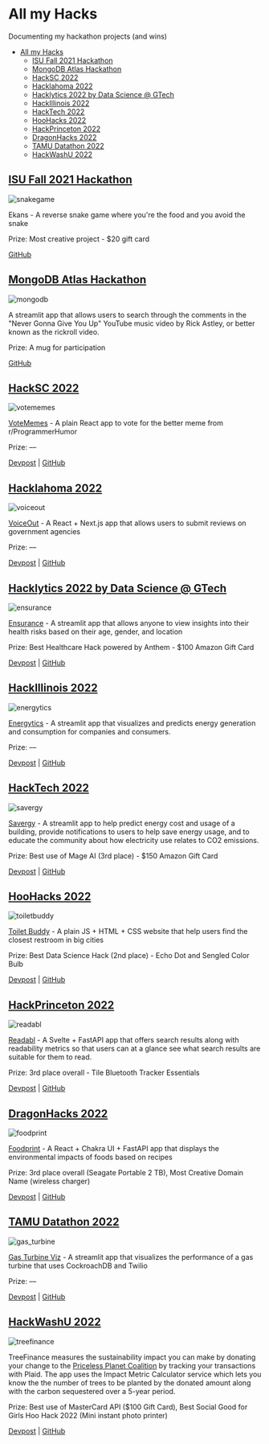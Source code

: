 # All my Hacks

Documenting my hackathon projects (and wins)

- [All my Hacks](#all-my-hacks)
  - [ISU Fall 2021 Hackathon](#isu-fall-2021-hackathon)
  - [MongoDB Atlas Hackathon](#mongodb-atlas-hackathon)
  - [HackSC 2022](#hacksc-2022)
  - [Hacklahoma 2022](#hacklahoma-2022)
  - [Hacklytics 2022 by Data Science @ GTech](#hacklytics-2022-by-data-science--gtech)
  - [HackIllinois 2022](#hackillinois-2022)
  - [HackTech 2022](#hacktech-2022)
  - [HooHacks 2022](#hoohacks-2022)
  - [HackPrinceton 2022](#hackprinceton-2022)
  - [DragonHacks 2022](#dragonhacks-2022)
  - [TAMU Datathon 2022](#tamu-datathon-2022)
  - [HackWashU 2022](#hackwashu-2022)

## [ISU Fall 2021 Hackathon](https://tinyurl.com/ycfu6f8o)

![snakegame](media/snakegame.png)

Ekans - A reverse snake game where you're the food and you avoid the snake

Prize: Most creative project - $20 gift card

[GitHub](https://github.com/benthecoder/ReverseSnakeGame)

## [MongoDB Atlas Hackathon](https://dev.to/devteam/announcing-the-mongodb-atlas-hackathon-on-dev-4b6m)

![mongodb](media/mongodb.png)

A streamlit app that allows users to search through the comments in the "Never Gonna Give You Up" YouTube music video by Rick Astley, or better known as the rickroll video.

Prize: A mug for participation

[GitHub](https://github.com/benthecoder/yt-comments-mongodb-search)

## [HackSC 2022](https://www.hacksc.com/)

![votememes](media/votememes.png)

[VoteMemes](https://vote-memes.vercel.app/) - A plain React app to vote for the better meme from r/ProgrammerHumor

Prize: ––

[Devpost](https://devpost.com/software/recycleme-58fo3q) | [GitHub](https://github.com/benthecoder/VoteMemes)

## [Hacklahoma 2022](https://2022.hacklahoma.org/)

![voiceout](media/voiceout.png)

[VoiceOut](https://voiceout.space/) - A React + Next.js app that allows users to submit reviews on government agencies

Prize: ––

[Devpost](https://devpost.com/software/voice-out) | [GitHub](https://github.com/weichunnn/voice-out)

## [Hacklytics 2022 by Data Science @ GTech](https://hacklytics.io/)

![ensurance](media/ensurance.png)

[Ensurance](https://share.streamlit.io/benthecoder/hacklytics2022/main/app.py) - A streamlit app that allows anyone to view insights into their health risks based on their age, gender, and location

Prize: Best Healthcare Hack powered by Anthem - $100 Amazon Gift Card

[Devpost](https://devpost.com/software/tbd-pc9f4d) | [GitHub](https://github.com/benthecoder/Ensurance)

## [HackIllinois 2022](https://www.hackillinois.org/)

![energytics](media/energytics.png)

[Energytics](https://share.streamlit.io/benthecoder/energytics/main/app.py) - A streamlit app that visualizes and predicts energy generation and consumption for companies and consumers.

Prize: ––

[Devpost](https://devpost.com/software/energytics) | [GitHub](https://github.com/benthecoder/Energytics)

## [HackTech 2022](https://hacktech.app/)

![savergy](media/savergy.png)

[Savergy](https://share.streamlit.io/benthecoder/savergy/main/app.py) - A streamlit app to help predict energy cost and usage of a building, provide notifications to users to help save energy usage, and to educate the community about how electricity use relates to CO2 emissions.

Prize: Best use of Mage AI (3rd place) - $150 Amazon Gift Card

[Devpost](https://devpost.com/software/savergy) | [GitHub](https://github.com/benthecoder/savergy)

## [HooHacks 2022](https://www.hoohacks.io/)

![toiletbuddy](media/toiletbuddy.png)

[Toilet Buddy](https://public-washroom-f51ff.web.app/) - A plain JS + HTML + CSS website that help users find the closest restroom in big cities

Prize: Best Data Science Hack (2nd place) - Echo Dot and Sengled Color Bulb

[Devpost](https://devpost.com/software/toilet-buddy) | [GitHub](https://github.com/cinnyb2/Toliet-Buddy)

## [HackPrinceton 2022](https://www.hackprinceton.com/)

![readabl](media/readabl.png)

[Readabl](https://readto.beabetterhuman.tech/) - A Svelte + FastAPI app that offers search results along with readability metrics so that users can at a glance see what search results are suitable for them to read.

Prize: 3rd place overall - Tile Bluetooth Tracker Essentials

[Devpost](https://devpost.com/software/searchly-9pn6go) | [GitHub](https://github.com/weichunnn/reader)

## [DragonHacks 2022](https://dragonhacks.live/)

![foodprint](media/foodprint.png)

[Foodprint](https://eatyourwayoutofclimatechange.tech/) - A React + Chakra UI + FastAPI app that displays the environmental impacts of foods based on recipes

Prize: 3rd place overall (Seagate Portable 2 TB), Most Creative Domain Name (wireless charger)

[Devpost](https://devpost.com/software/foodprint-fun) | [GitHub](https://github.com/benthecoder/foodprint)

## [TAMU Datathon 2022](https://tamudatathon.com/)

![gas_turbine](media/gas_turbine.png)

[Gas Turbine Viz](https://benthecoder-gas-turbine-viz-main-page-awsw6p.streamlitapp.com/) - A streamlit app that visualizes the performance of a gas turbine that uses CockroachDB and Twilio

Prize: ––

[Devpost](https://devpost.com/software/tbd-y5nl8h) | [GitHub](https://github.com/benthecoder/gas_turbine_viz)

## [HackWashU 2022](https://hackwashu.com/)

![treefinance](media/treefinance.png)

TreeFinance measures the sustainability impact you can make by donating your change to the [Priceless Planet Coalition](https://www.mastercard.us/en-us/vision/corp-responsibility/priceless-planet.html) by tracking your transactions with Plaid. The app uses the Impact Metric Calculator service which lets you know the the number of trees to be planted by the donated amount along with the carbon sequestered over a 5-year period.

Prize: Best use of MasterCard API ($100 Gift Card), Best Social Good for Girls Hoo Hack 2022 (Mini instant photo printer)

[Devpost](https://devpost.com/software/treefinance) | [GitHub](https://github.com/benthecoder/TreeFinance)
